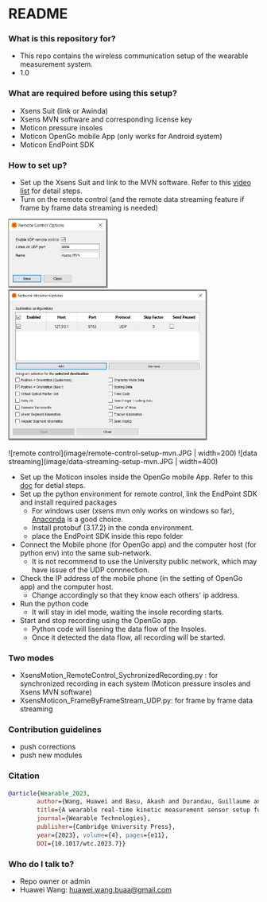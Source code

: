 # README #

### What is this repository for? ###

* This repo contains the wireless communication setup of the wearable measurement system. 
* 1.0

### What are required before using this setup? ###

* Xsens Suit (link or Awinda)
* Xsens MVN software and corresponding license key
* Moticon pressure insoles
* Moticon OpenGo mobile App (only works for Android system)
* Moticon EndPoint SDK

### How to set up? ###
* Set up the Xsens Suit and link to the MVN software. Refer to this [video list](https://youtube.com/playlist?list=PLvZN9PInPo3EVsQ0ulQcV7U5eVvOtEdld) for detail steps.
* Turn on the remote control (and the remote data streaming feature if frame by frame data streaming is needed)
<img src="image/remote-control-setup-mvn.JPG" width="200">
<img src="image/data-streaming-setup-mvn.JPG" width="400">

![remote control](image/remote-control-setup-mvn.JPG | width=200)
![data streaming](image/data-streaming-setup-mvn.JPG | width=400)
* Set up the Moticon insoles inside the OpenGo mobile App. Refer to this [doc](https://account.moticon.com/doc-opengo-app-documentation-overview) for detial steps.
* Set up the python environment for remote control, link the EndPoint SDK and install required packages
	- For windows user (xsens mvn only works on windows so far), [Anaconda](https://www.anaconda.com/) is a good choice.
	- Install protobuf (3.17.2) in the conda environment.
	- place the EndPoint SDK inside this repo folder
* Connect the Mobile phone (for OpenGo app) and the computer host (for python env) into the same sub-network. 
	- It is not recommend to use the University public network, which may have issue of the UDP connnection.
* Check the IP address of the mobile phone (in the setting of OpenGo app) and the computer host.
	- Change accordingly so that they know each others' ip address.
* Run the python code
	- It will stay in idel mode, waiting the insole recording starts.
* Start and stop recording using the OpenGo app. 
	- Python code will lisening the data flow of the Insoles. 
	- Once it detected the data flow, all recording will be started.

### Two modes ###
* XsensMotion_RemoteControl_SychronizedRecording.py : for synchronized recording in each system (Moticon pressure insoles and Xsens MVN software)
* XsensMoticon_FrameByFrameStream_UDP.py: for frame by frame data streaming

### Contribution guidelines ###

* push corrections
* push new modules

### Citation ###
```BibTeX
@article{Wearable_2023,
		author={Wang, Huawei and Basu, Akash and Durandau, Guillaume and Sartori, Massimo},
		title={A wearable real-time kinetic measurement sensor setup for human locomotion}, 
		journal={Wearable Technologies}, 
		publisher={Cambridge University Press}, 
		year={2023}, volume={4}, pages={e11},
		DOI={10.1017/wtc.2023.7}}
```
### Who do I talk to? ###

* Repo owner or admin
* Huawei Wang: huawei.wang.buaa@gmail.com



